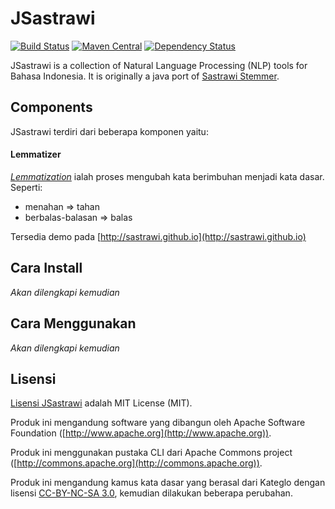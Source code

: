 JSastrawi
=========
[![Build Status](https://travis-ci.org/jsastrawi/jsastrawi.svg?branch=master)](https://travis-ci.org/jsastrawi/jsastrawi)
[![Maven Central](https://img.shields.io/maven-central/v/com.andylibrian.jsastrawi/jsastrawi.svg)](http://search.maven.org/#search%7Cga%7C1%7Cg%3A%22com.andylibrian.jsastrawi%22%20AND%20a%3A%22jsastrawi%22)
[![Dependency Status](https://www.versioneye.com/user/projects/55b2c8d6643533001b0006b4/badge.svg?style=flat)](https://www.versioneye.com/user/projects/55b2c8d6643533001b0006b4)

JSastrawi is a collection of Natural Language Processing (NLP) tools for Bahasa Indonesia.
It is originally a java port of [Sastrawi Stemmer](https://github.com/sastrawi/sastrawi).

Components
----------

JSastrawi terdiri dari beberapa komponen yaitu:

#### Lemmatizer

*[Lemmatization](https://en.wikipedia.org/wiki/Lemmatisation)* ialah proses mengubah kata berimbuhan menjadi kata dasar. Seperti:

- menahan => tahan
- berbalas-balasan => balas

Tersedia demo pada [http://sastrawi.github.io](http://sastrawi.github.io)


Cara Install
------------

*Akan dilengkapi kemudian*

Cara Menggunakan
----------------

*Akan dilengkapi kemudian*


Lisensi
--------

[Lisensi JSastrawi](https://github.com/jsastrawi/jsastrawi/blob/master/LICENSE) adalah MIT License (MIT).

Produk ini mengandung software yang dibangun oleh Apache Software Foundation ([http://www.apache.org](http://www.apache.org)).

Produk ini menggunakan pustaka CLI dari Apache Commons project ([http://commons.apache.org](http://commons.apache.org)).

Produk ini mengandung kamus kata dasar yang berasal dari Kateglo dengan lisensi [CC-BY-NC-SA 3.0](http://creativecommons.org/licenses/by-nc-sa/3.0/), kemudian dilakukan beberapa perubahan.

